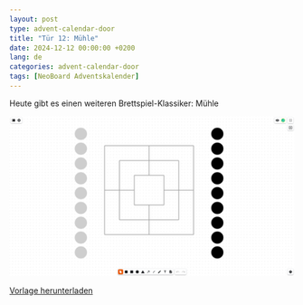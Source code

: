 ```yaml
---
layout: post
type: advent-calendar-door
title: "Tür 12: Mühle"
date: 2024-12-12 00:00:00 +0200
lang: de
categories: advent-calendar-door
tags: [NeoBoard Adventskalender]
---
```


Heute gibt es einen weiteren Brettspiel-Klassiker: Mühle

![](./preview.png)

[Vorlage herunterladen](./mill.nwb)
